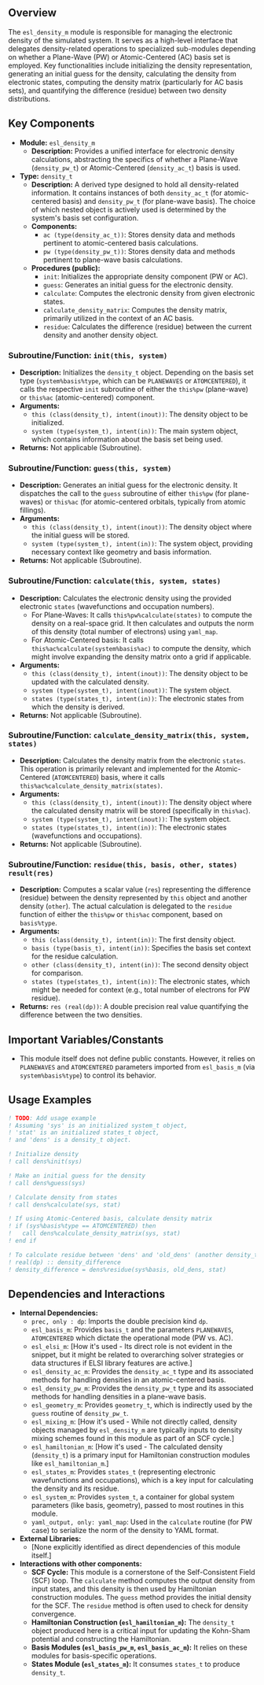## Overview

The `esl_density_m` module is responsible for managing the electronic density of the simulated system. It serves as a high-level interface that delegates density-related operations to specialized sub-modules depending on whether a Plane-Wave (PW) or Atomic-Centered (AC) basis set is employed. Key functionalities include initializing the density representation, generating an initial guess for the density, calculating the density from electronic states, computing the density matrix (particularly for AC basis sets), and quantifying the difference (residue) between two density distributions.

## Key Components

- **Module:** `esl_density_m`
    - **Description:** Provides a unified interface for electronic density calculations, abstracting the specifics of whether a Plane-Wave (`density_pw_t`) or Atomic-Centered (`density_ac_t`) basis is used.
- **Type:** `density_t`
    - **Description:** A derived type designed to hold all density-related information. It contains instances of both `density_ac_t` (for atomic-centered basis) and `density_pw_t` (for plane-wave basis). The choice of which nested object is actively used is determined by the system's basis set configuration.
    - **Components:**
        - `ac (type(density_ac_t))`: Stores density data and methods pertinent to atomic-centered basis calculations.
        - `pw (type(density_pw_t))`: Stores density data and methods pertinent to plane-wave basis calculations.
    - **Procedures (public):**
        - `init`: Initializes the appropriate density component (PW or AC).
        - `guess`: Generates an initial guess for the electronic density.
        - `calculate`: Computes the electronic density from given electronic states.
        - `calculate_density_matrix`: Computes the density matrix, primarily utilized in the context of an AC basis.
        - `residue`: Calculates the difference (residue) between the current density and another density object.

### Subroutine/Function: `init(this, system)`

- **Description:** Initializes the `density_t` object. Depending on the basis set type (`system%basis%type`, which can be `PLANEWAVES` or `ATOMCENTERED`), it calls the respective `init` subroutine of either the `this%pw` (plane-wave) or `this%ac` (atomic-centered) component.
- **Arguments:**
    - `this (class(density_t), intent(inout))`: The density object to be initialized.
    - `system (type(system_t), intent(in))`: The main system object, which contains information about the basis set being used.
- **Returns:** Not applicable (Subroutine).

### Subroutine/Function: `guess(this, system)`

- **Description:** Generates an initial guess for the electronic density. It dispatches the call to the `guess` subroutine of either `this%pw` (for plane-waves) or `this%ac` (for atomic-centered orbitals, typically from atomic fillings).
- **Arguments:**
    - `this (class(density_t), intent(inout))`: The density object where the initial guess will be stored.
    - `system (type(system_t), intent(in))`: The system object, providing necessary context like geometry and basis information.
- **Returns:** Not applicable (Subroutine).

### Subroutine/Function: `calculate(this, system, states)`

- **Description:** Calculates the electronic density using the provided electronic `states` (wavefunctions and occupation numbers).
    - For Plane-Waves: It calls `this%pw%calculate(states)` to compute the density on a real-space grid. It then calculates and outputs the norm of this density (total number of electrons) using `yaml_map`.
    - For Atomic-Centered basis: It calls `this%ac%calculate(system%basis%ac)` to compute the density, which might involve expanding the density matrix onto a grid if applicable.
- **Arguments:**
    - `this (class(density_t), intent(inout))`: The density object to be updated with the calculated density.
    - `system (type(system_t), intent(inout))`: The system object.
    - `states (type(states_t), intent(in))`: The electronic states from which the density is derived.
- **Returns:** Not applicable (Subroutine).

### Subroutine/Function: `calculate_density_matrix(this, system, states)`

- **Description:** Calculates the density matrix from the electronic `states`. This operation is primarily relevant and implemented for the Atomic-Centered (`ATOMCENTERED`) basis, where it calls `this%ac%calculate_density_matrix(states)`.
- **Arguments:**
    - `this (class(density_t), intent(inout))`: The density object where the calculated density matrix will be stored (specifically in `this%ac`).
    - `system (type(system_t), intent(inout))`: The system object.
    - `states (type(states_t), intent(in))`: The electronic states (wavefunctions and occupations).
- **Returns:** Not applicable (Subroutine).

### Subroutine/Function: `residue(this, basis, other, states) result(res)`

- **Description:** Computes a scalar value (`res`) representing the difference (residue) between the density represented by `this` object and another density (`other`). The actual calculation is delegated to the `residue` function of either the `this%pw` or `this%ac` component, based on `basis%type`.
- **Arguments:**
    - `this (class(density_t), intent(in))`: The first density object.
    - `basis (type(basis_t), intent(in))`: Specifies the basis set context for the residue calculation.
    - `other (class(density_t), intent(in))`: The second density object for comparison.
    - `states (type(states_t), intent(in))`: The electronic states, which might be needed for context (e.g., total number of electrons for PW residue).
- **Returns:** `res (real(dp))`: A double precision real value quantifying the difference between the two densities.

## Important Variables/Constants

- This module itself does not define public constants. However, it relies on `PLANEWAVES` and `ATOMCENTERED` parameters imported from `esl_basis_m` (via `system%basis%type`) to control its behavior.

## Usage Examples

```fortran
! TODO: Add usage example
! Assuming 'sys' is an initialized system_t object,
! 'stat' is an initialized states_t object,
! and 'dens' is a density_t object.

! Initialize density
! call dens%init(sys)

! Make an initial guess for the density
! call dens%guess(sys)

! Calculate density from states
! call dens%calculate(sys, stat)

! If using Atomic-Centered basis, calculate density matrix
! if (sys%basis%type == ATOMCENTERED) then
!   call dens%calculate_density_matrix(sys, stat)
! end if

! To calculate residue between 'dens' and 'old_dens' (another density_t object)
! real(dp) :: density_difference
! density_difference = dens%residue(sys%basis, old_dens, stat)
```

## Dependencies and Interactions

- **Internal Dependencies:**
    - `prec, only : dp`: Imports the double precision kind `dp`.
    - `esl_basis_m`: Provides `basis_t` and the parameters `PLANEWAVES`, `ATOMCENTERED` which dictate the operational mode (PW vs. AC).
    - `esl_elsi_m`: [How it's used - Its direct role is not evident in the snippet, but it might be related to overarching solver strategies or data structures if ELSI library features are active.]
    - `esl_density_ac_m`: Provides the `density_ac_t` type and its associated methods for handling densities in an atomic-centered basis.
    - `esl_density_pw_m`: Provides the `density_pw_t` type and its associated methods for handling densities in a plane-wave basis.
    - `esl_geometry_m`: Provides `geometry_t`, which is indirectly used by the `guess` routine of `density_pw_t`.
    - `esl_mixing_m`: [How it's used - While not directly called, density objects managed by `esl_density_m` are typically inputs to density mixing schemes found in this module as part of an SCF cycle.]
    - `esl_hamiltonian_m`: [How it's used - The calculated density (`density_t`) is a primary input for Hamiltonian construction modules like `esl_hamiltonian_m`.]
    - `esl_states_m`: Provides `states_t` (representing electronic wavefunctions and occupations), which is a key input for calculating the density and its residue.
    - `esl_system_m`: Provides `system_t`, a container for global system parameters (like basis, geometry), passed to most routines in this module.
    - `yaml_output, only: yaml_map`: Used in the `calculate` routine (for PW case) to serialize the norm of the density to YAML format.
- **External Libraries:**
    - [None explicitly identified as direct dependencies of this module itself.]
- **Interactions with other components:**
    - **SCF Cycle:** This module is a cornerstone of the Self-Consistent Field (SCF) loop. The `calculate` method computes the output density from input states, and this density is then used by Hamiltonian construction modules. The `guess` method provides the initial density for the SCF. The `residue` method is often used to check for density convergence.
    - **Hamiltonian Construction (`esl_hamiltonian_m`):** The `density_t` object produced here is a critical input for updating the Kohn-Sham potential and constructing the Hamiltonian.
    - **Basis Modules (`esl_basis_pw_m`, `esl_basis_ac_m`):** It relies on these modules for basis-specific operations.
    - **States Module (`esl_states_m`):** It consumes `states_t` to produce `density_t`.
